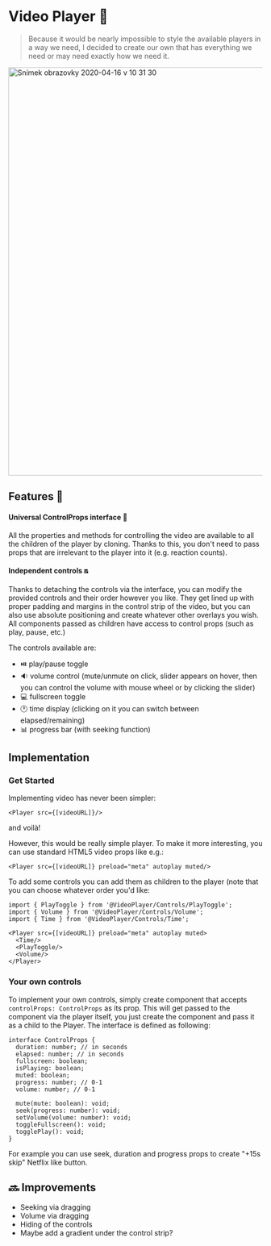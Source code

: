 # Video Player 🍿

> Because it would be nearly impossible to style the available players in a way we need, I decided to create our own that has everything we need or may need exactly how we need it.

<img width="810" alt="Snímek obrazovky 2020-04-16 v 10 31 30" src="https://user-images.githubusercontent.com/6381607/79433505-7d928900-7fcd-11ea-8b95-eaea4894ef5b.png">

## Features 🎰 

#### Universal ControlProps interface 🧮 
All the properties and methods for controlling the video are available to all the children of the player by cloning. Thanks to this, you don't need to pass props that are irrelevant to the player into it (e.g. reaction counts).

#### Independent controls 🔛 
Thanks to detaching the controls via the interface, you can modify the provided controls and their order however you like. They get lined up with proper padding and margins in the control strip of the video, but you can also use absolute positioning and create whatever other overlays you wish. All components passed as children have access to control props (such as play, pause, etc.)

The controls available are:

- ⏯️ play/pause toggle
- 🔉 volume control (mute/unmute on click, slider appears on hover, then you can control the volume with mouse wheel or by clicking the slider)
- 💻 fullscreen toggle
- 🕐 time display (clicking on it you can switch between elapsed/remaining)
- 📊 progress bar (with seeking function)

## Implementation

### Get Started
Implementing video has never been simpler:
```
<Player src={[videoURL]}/>
```
and voilà!

However, this would be really simple player. To make it more interesting, you can use standard HTML5 video props like e.g.:
```
<Player src={[videoURL]} preload="meta" autoplay muted/>
```
To add some controls you can add them as children to the player (note that you can choose whatever order you'd like:
```
import { PlayToggle } from '@VideoPlayer/Controls/PlayToggle';
import { Volume } from '@VideoPlayer/Controls/Volume';
import { Time } from '@VideoPlayer/Controls/Time';

<Player src={[videoURL]} preload="meta" autoplay muted>
  <Time/>
  <PlayToggle/>
  <Volume/>
</Player>
```

### Your own controls
To implement your own controls, simply create component that accepts `controlProps: ControlProps` as its prop. This will get passed to the component via the player itself, you just create the component and pass it as a child to the Player. The interface is defined as following:
```
interface ControlProps {
  duration: number; // in seconds
  elapsed: number; // in seconds
  fullscreen: boolean;
  isPlaying: boolean; 
  muted: boolean;
  progress: number; // 0-1
  volume: number; // 0-1

  mute(mute: boolean): void;
  seek(progress: number): void;
  setVolume(volume: number): void;
  toggleFullscreen(): void;
  togglePlay(): void;
}
```

For example you can use seek, duration and progress props to create "+15s skip" Netflix like button.

## 🔜 Improvements 

- Seeking via dragging
- Volume via dragging
- Hiding of the controls
- Maybe add a gradient under the control strip?